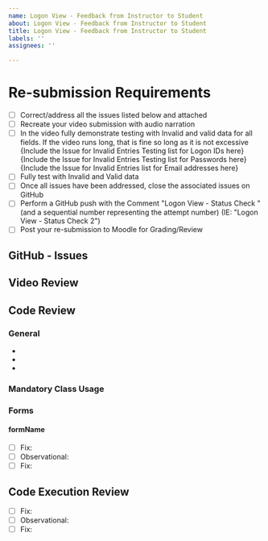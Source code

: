 ```yaml
---
name: Logon View - Feedback from Instructor to Student
about: Logon View - Feedback from Instructor to Student
title: Logon View - Feedback from Instructor to Student
labels: ''
assignees: ''

---
```


# Re-submission Requirements
- [ ] Correct/address all the issues listed below and attached
- [ ] Recreate your video submission with audio narration
- [ ] In the video fully demonstrate testing with Invalid and valid data for all fields. If the video runs long, that is fine so long as it is not excessive
{Include the Issue for Invalid Entries Testing list for Logon IDs here}
{Include the Issue for Invalid Entries Testing list for Passwords here}
{Include the Issue for Invalid Entries list for Email addresses here}
- [ ] Fully test with Invalid and Valid data
- [ ] Once all issues have been addressed, close the associated issues on GitHub
- [ ] Perform a GitHub push with the Comment "Logon View - Status Check " (and a sequential number representing the attempt number)
(IE: "Logon View - Status Check 2")
- [ ] Post your re-submission to Moodle for Grading/Review

## GitHub - Issues


## Video Review


## Code Review

### General

- 
- 
- 

### Mandatory Class Usage

### Forms

#### formName

- [ ] Fix:
- [ ] Observational:
- [ ] Fix: 

## Code Execution Review

- [ ] Fix:
- [ ] Observational:
- [ ] Fix:

